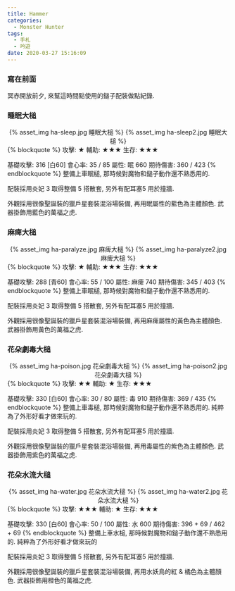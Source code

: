```yaml
---
title: Hammer
categories:
  - Monster Hunter
tags:
  - 手札
  - 吟遊
date: 2020-03-27 15:16:09
---
```

### 寫在前面

冥赤開放前夕, 來幫這時間點使用的鎚子配裝做點紀錄.

### 睡眠大槌
<center>{% asset_img ha-sleep.jpg 睡眠大槌 %} {% asset_img ha-sleep2.jpg 睡眠大槌 %}</center>
{% blockquote %}
攻擊: ★
輔助: ★★★
生存: ★★★

基礎攻擊: 316 [白60]
會心率: 35 / 85
屬性: 眠 660
期待傷害: 360 / 423
{% endblockquote %}
整備上車眠槌, 那時候對魔物和鎚子動作還不熟悉用的.

配裝採用炎妃 3 取得整備 5 搭散套, 另外有配耳塞5 用於撞牆.

外觀採用很像聖誕裝的獵戶星套裝混浴場裝備, 再用眠屬性的藍色為主體顏色. 武器掛飾用藍色的萬福之虎.

### 麻痺大槌
<center>{% asset_img ha-paralyze.jpg 麻痺大槌 %} {% asset_img ha-paralyze2.jpg 麻痺大槌 %}</center>
{% blockquote %}
攻擊: ★
輔助: ★★★
生存: ★★★

基礎攻擊: 288 [青60]
會心率: 55 / 100
屬性: 麻痺 740
期待傷害: 345 / 403
{% endblockquote %}
整備上車眠槌, 那時候對魔物和鎚子動作還不熟悉用的.

配裝採用炎妃 3 取得整備 5 搭散套, 另外有配耳塞5 用於撞牆.

外觀採用很像聖誕裝的獵戶星套裝混浴場裝備, 再用麻痺屬性的黃色為主體顏色. 武器掛飾用黃色的萬福之虎.

### 花朵劇毒大槌
<center>{% asset_img ha-poison.jpg 花朵劇毒大槌 %} {% asset_img ha-poison2.jpg 花朵劇毒大槌 %}</center>
{% blockquote %}
攻擊: ★★
輔助: ★
生存: ★★★

基礎攻擊: 330 [白60]
會心率: 30 / 80
屬性: 毒 910
期待傷害: 369 / 435
{% endblockquote %}
整備上車毒槌, 那時候對魔物和鎚子動作還不熟悉用的. 純粹為了外形好看才做來玩的.

配裝採用炎妃 3 取得整備 5 搭散套, 另外有配耳塞5 用於撞牆.

外觀採用很像聖誕裝的獵戶星套裝混浴場裝備, 再用毒屬性的紫色為主體顏色. 武器掛飾用紫色的萬福之虎.


### 花朵水流大槌
<center>{% asset_img ha-water.jpg 花朵水流大槌 %} {% asset_img ha-water2.jpg 花朵水流大槌 %}</center>
{% blockquote %}
攻擊: ★★★
輔助: ★
生存: ★★★

基礎攻擊: 330 [白60]
會心率: 50 / 100
屬性: 水 600
期待傷害: 396 + 69 / 462 + 69
{% endblockquote %}
整備上車水槌, 那時候對魔物和鎚子動作還不熟悉用的. 純粹為了外形好看才做來玩的

配裝採用炎妃 3 取得整備 5 搭散套, 另外有配耳塞5 用於撞牆.

外觀採用很像聖誕裝的獵戶星套裝混浴場裝備, 再用水妖鳥的紅 & 橘色為主體顏色. 武器掛飾用橙色的萬福之虎.
